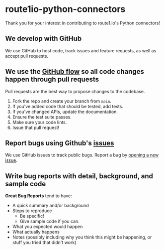 # route1io-python-connectors
Thank you for your interest in contributing to route1.io's Python connectors!

## We develop with GitHub
We use GitHub to host code, track issues and feature requests, as well as accept pull requests.

## We use the [GitHub flow](https://guides.github.com/introduction/flow/) so all code changes happen through pull requests
Pull requests are the best way to propose changes to the codebase.

1. Fork the repo and create your branch from `main`.
2. If you've added code that should be tested, add tests.
3. If you've changed APIs, update the documentation.
4. Ensure the test suite passes.
5. Make sure your code lints.
6. Issue that pull request!

## Report bugs using Github's [issues](https://github.com/route1io/route1io-python-connectors/issues)
We use GitHub issues to track public bugs. Report a bug by [opening a new issue](https://github.com/route1io/route1io-python-connectors/issues/new).

## Write bug reports with detail, background, and sample code

**Great Bug Reports** tend to have:

- A quick summary and/or background
- Steps to reproduce
  - Be specific!
  - Give sample code if you can. 
- What you expected would happen
- What actually happens
- Notes (possibly including why you think this might be happening, or stuff you tried that didn't work)